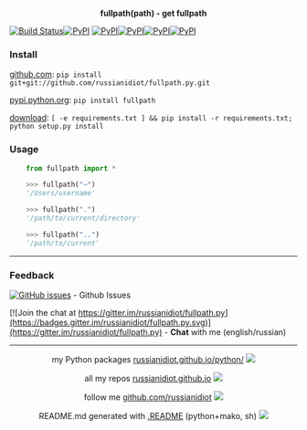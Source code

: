 <p align="center">
	<b>fullpath(path) - get fullpath</b>
</p>

[![Build Status](https://travis-ci.org/russianidiot/fullpath.py.svg?branch=master)](https://travis-ci.org/russianidiot/fullpath.py)[![PyPI](https://img.shields.io/pypi/v/fullpath.svg)](https://pypi.python.org/pypi/fullpath)
[![PyPI](https://img.shields.io/pypi/pyversions/fullpath.svg)](https://pypi.python.org/pypi/fullpath)[![PyPI](https://img.shields.io/pypi/dm/fullpath.svg)](https://pypi.python.org/pypi/fullpath)[![PyPI](https://img.shields.io/pypi/dw/fullpath.svg)](https://pypi.python.org/pypi/fullpath)[![PyPI](https://img.shields.io/pypi/dd/fullpath.svg)](https://pypi.python.org/pypi/fullpath)

	

### Install

[github.com](http://github.com/russianidiot/fullpath.py):
`pip install git+git://github.com/russianidiot/fullpath.py.git`

[pypi.python.org](https://pypi.python.org/pypi/fullpath/): `pip install fullpath`

[download](https://github.com/russianidiot/fullpath.py/archive/master.zip): `[ -e requirements.txt ] && pip install -r requirements.txt; python setup.py install`

	

	

	

### Usage

```python
	from fullpath import *

	>>> fullpath("~")
	'/Users/username'

	>>> fullpath(".")
	'/path/to/current/directory'

	>>> fullpath("..")
	'/path/to/current'
```

* * *

### Feedback

[![GitHub issues](https://img.shields.io/github/issues/russianidiot/fullpath.py.svg)](https://github.com/russianidiot/fullpath.py/issues) - Github Issues

[![Join the chat at https://gitter.im/russianidiot/fullpath.py](https://badges.gitter.im/russianidiot/fullpath.py.svg)](https://gitter.im/russianidiot/fullpath.py) - **Chat** with me (english/russian) 

* * *

<p align="center">
my Python packages <a href="http://russianidiot.github.io/python/">russianidiot.github.io/python/</a>
<img src="http://russianidiot.github.io/images/python/16.png" />
</p>

<p align="center">
	all my repos <a href="http://russianidiot.github.io/">russianidiot.github.io</a> <img src="http://russianidiot.github.io/images/star/16.png" />
</p>

<p align="center">
	follow me <a href="http://github.com/russianidiot">github.com/russianidiot</a>
<img src="http://russianidiot.github.io/images/github/16.png" />
</p>

<p align="center">
	README.md generated with <a href="https://github.com/russianidiot-dotfiles/.README">.README</a> (python+mako, sh)
<img src="http://russianidiot.github.io/images/book/16.png">
</p>